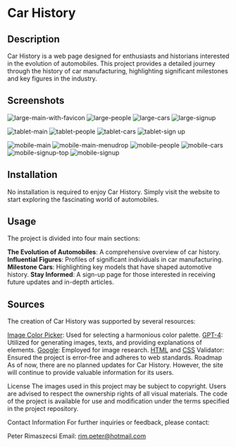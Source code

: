 # Car History
## Description
Car History is a web page designed for enthusiasts and historians interested in the evolution of automobiles. This project provides a detailed journey through the history of car manufacturing, highlighting significant milestones and key figures in the industry.

## Screenshots

![large-main-with-favicon](readme-images\large-main-with-favicon.png)
![large-people](readme-images\large-people.png)
![large-cars](readme-images\large-cars.png)
![large-signup](readme-images\large-signup.png)

![tablet-main](readme-images\tablet-main.png)
![tablet-people](readme-images\tablet-people.png)
![tablet-cars](readme-images\tablet-cars.png)
![tablet-sign up](readme-images\tablet-sign_up.png)

![mobile-main](readme-images\mobile-main.png)
![mobile-main-menudrop](readme-images\mobile-main-menudrop.png)
![mobile-people](readme-images\mobile-people.png)
![mobile-cars](readme-images\mobile-cars.png)
![mobile-signup-top](readme-images\mobile-signup-top.png)
![mobile-signup](readme-images\mobile-signup.png)

## Installation
No installation is required to enjoy Car History. Simply visit the website to start exploring the fascinating world of automobiles.

## Usage
The project is divided into four main sections:

**The Evolution of Automobiles**: A comprehensive overview of car history.
**Influential Figures**: Profiles of significant individuals in car manufacturing.
**Milestone Cars**: Highlighting key models that have shaped automotive history.
**Stay Informed**: A sign-up page for those interested in receiving future updates and in-depth articles.

## Sources

The creation of Car History was supported by several resources:

[Image Color Picker](https://imagecolorpicker.com/): Used for selecting a harmonious color palette. 
[GPT-4](https://chat.openai.com/?model=gpt-4): Utilized for generating images, texts, and providing explanations of elements.
[Google](www.google.com): Employed for image research.
[HTML](https://validator.w3.org/) and [CSS](https://jigsaw.w3.org/css-validator/) Validator: Ensured the project is error-free and adheres to web standards.
Roadmap
As of now, there are no planned updates for Car History. However, the site will continue to provide valuable information for its users.

License
The images used in this project may be subject to copyright. Users are advised to respect the ownership rights of all visual materials. The code of the project is available for use and modification under the terms specified in the project repository.

Contact Information
For further inquiries or feedback, please contact:

Peter Rimaszecsi
Email: rim.peter@hotmail.com



